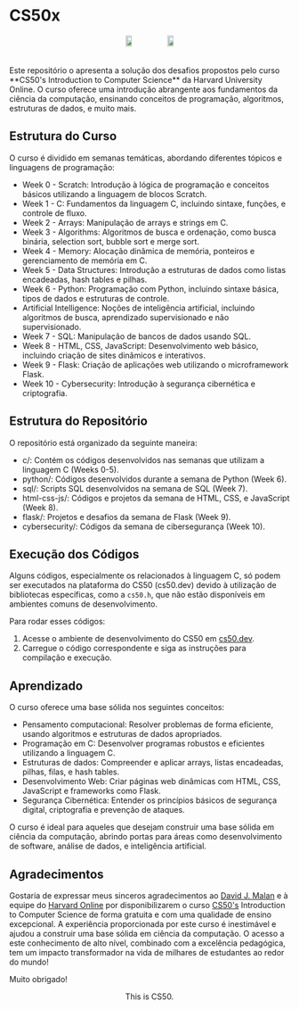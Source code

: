 # CS50x

<div align="center" style="display: flex; justify-content: center;">
    <img src="https://github.com/user-attachments/assets/ae5f1f53-ce72-400b-905c-c6e50576fb2d" style="width: 15%;">  
    <img src="https://cs50.gallerycdn.vsassets.io/extensions/cs50/ddb50/1.1.2/1691002683906/Microsoft.VisualStudio.Services.Icons.Default" style="width: 15%;">
</div>
<br>
<br>
Este repositório o apresenta a solução dos desafios propostos pelo curso **CS50's Introduction to Computer Science** da Harvard University Online. O curso oferece uma introdução abrangente aos fundamentos da ciência da computação, ensinando conceitos de programação, algoritmos, estruturas de dados, e muito mais.

## Estrutura do Curso

O curso é dividido em semanas temáticas, abordando diferentes tópicos e linguagens de programação:

- Week 0 - Scratch: Introdução à lógica de programação e conceitos básicos utilizando a linguagem de blocos Scratch.
- Week 1 - C: Fundamentos da linguagem C, incluindo sintaxe, funções, e controle de fluxo.
- Week 2 - Arrays: Manipulação de arrays e strings em C.
- Week 3 - Algorithms: Algoritmos de busca e ordenação, como busca binária, selection sort, bubble sort e merge sort.
- Week 4 - Memory: Alocação dinâmica de memória, ponteiros e gerenciamento de memória em C.
- Week 5 - Data Structures: Introdução a estruturas de dados como listas encadeadas, hash tables e pilhas.
- Week 6 - Python: Programação com Python, incluindo sintaxe básica, tipos de dados e estruturas de controle.
- Artificial Intelligence: Noções de inteligência artificial, incluindo algoritmos de busca, aprendizado supervisionado e não supervisionado.
- Week 7 - SQL: Manipulação de bancos de dados usando SQL.
- Week 8 - HTML, CSS, JavaScript: Desenvolvimento web básico, incluindo criação de sites dinâmicos e interativos.
- Week 9 - Flask: Criação de aplicações web utilizando o microframework Flask.
- Week 10 - Cybersecurity: Introdução à segurança cibernética e criptografia.

## Estrutura do Repositório

O repositório está organizado da seguinte maneira:

- c/: Contém os códigos desenvolvidos nas semanas que utilizam a linguagem C (Weeks 0-5).
- python/: Códigos desenvolvidos durante a semana de Python (Week 6).
- sql/: Scripts SQL desenvolvidos na semana de SQL (Week 7).
- html-css-js/: Códigos e projetos da semana de HTML, CSS, e JavaScript (Week 8).
- flask/: Projetos e desafios da semana de Flask (Week 9).
- cybersecurity/: Códigos da semana de cibersegurança (Week 10).

## Execução dos Códigos

Alguns códigos, especialmente os relacionados à linguagem C, só podem ser executados na plataforma do CS50 (cs50.dev) devido à utilização de bibliotecas específicas, como a `cs50.h`, que não estão disponíveis em ambientes comuns de desenvolvimento.

Para rodar esses códigos:

  1. Acesse o ambiente de desenvolvimento do CS50 em [cs50.dev](https://cs50.dev/).
  2. Carregue o código correspondente e siga as instruções para compilação e execução.

## Aprendizado

O curso oferece uma base sólida nos seguintes conceitos:

- Pensamento computacional: Resolver problemas de forma eficiente, usando algoritmos e estruturas de dados apropriados.
- Programação em C: Desenvolver programas robustos e eficientes utilizando a linguagem C.
- Estruturas de dados: Compreender e aplicar arrays, listas encadeadas, pilhas, filas, e hash tables.
- Desenvolvimento Web: Criar páginas web dinâmicas com HTML, CSS, JavaScript e frameworks como Flask.
- Segurança Cibernética: Entender os princípios básicos de segurança digital, criptografia e prevenção de ataques.

O curso é ideal para aqueles que desejam construir uma base sólida em ciência da computação, abrindo portas para áreas como desenvolvimento de software, análise de dados, e inteligência artificial.

## Agradecimentos

Gostaria de expressar meus sinceros agradecimentos ao [David J. Malan](https://www.instagram.com/davidjmalan/) e à equipe do [Harvard Online](https://www.harvardonline.harvard.edu/) por disponibilizarem o curso [CS50's](https://www.instagram.com/cs50/) Introduction to Computer Science de forma gratuita e com uma qualidade de ensino excepcional. A experiência proporcionada por este curso é inestimável e ajudou a construir uma base sólida em ciência da computação. O acesso a este conhecimento de alto nível, combinado com a excelência pedagógica, tem um impacto transformador na vida de milhares de estudantes ao redor do mundo!

Muito obrigado!

<div align="center" style="display: flex; justify-content: center;"> 
  This is CS50.
</div>
